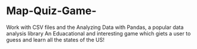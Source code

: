 # Map-Quiz-Game-
Work with CSV files and the Analyzing Data with Pandas, a popular data analysis library
An Eduacational and interesting game which giets a user to guess and learn all the states of the US!

